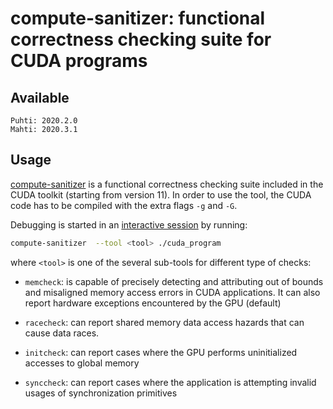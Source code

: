 # compute-sanitizer: functional correctness checking suite for CUDA programs

## Available
    Puhti: 2020.2.0
    Mahti: 2020.3.1
## Usage    
[compute-sanitizer](https://docs.nvidia.com/cuda/compute-sanitizer/index.html) is a functional correctness checking suite included in the CUDA toolkit (starting from version 11). 
In order to use the tool, the CUDA code has to be compiled with the extra flags
`-g` and `-G`.

Debugging is started in an [interactive session](running/interactive-usage.md) 
by running:

```bash
compute-sanitizer  --tool <tool> ./cuda_program
```
where `<tool>` is one of the several sub-tools for different type of checks:

* `memcheck`: is capable of precisely detecting and attributing out of bounds and misaligned memory access errors in CUDA applications. It can also report hardware exceptions encountered by the GPU (default)

* `racecheck`: can report shared memory data access hazards that can cause data races.

* `initcheck`: can report cases where the GPU performs uninitialized accesses to global memory 

* `synccheck`: can report cases where the application is attempting invalid usages of synchronization primitives
